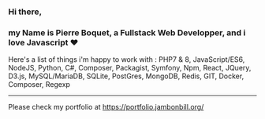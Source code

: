 ### Hi there, 

### my Name is Pierre Boquet, a Fullstack Web Developper, and i love Javascript ❤️

Here's a list of things i'm happy to work with :
PHP7 & 8, JavaScript/ES6, NodeJS, Python, C#, Composer, Packagist, Symfony, Npm, React, JQuery, D3.js, MySQL/MariaDB, SQLite, PostGres, MongoDB, Redis, GIT, Docker, Composer, Regexp

----
Please check my portfolio at https://portfolio.jambonbill.org/


